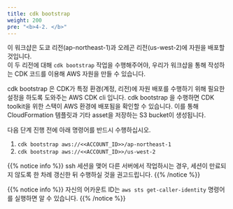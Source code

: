 ```yaml
---
title: cdk bootstrap
weight: 200
pre: "<b>4-2. </b>"
---
```


이 워크샵은 도쿄 리전(ap-northeast-1)과 오레곤 리전(us-west-2)에 자원을 배포할 것입니다.  
이 두 리전에 대해 `cdk bootstrap` 작업을 수행해주어야, 우리가 워크샵을 통해 작성하는 CDK 코드를 이용해 AWS 자원을 만들 수 있습니다.

cdk bootstrap 은 CDK가 특정 환경(계정, 리전)에 자원 배포를 수행하기 위해 필요한 설정을 하도록 도와주는 AWS CDK cli 입니다. cdk bootstrap 을 수행하면 CDK toolkit을 위한 스택이 AWS 환경에 배포됨을 확인할 수 있습니다. 이를 통해 CloudFormation 템플릿과 기타 asset을 저장하는 S3 bucket이 생성됩니다.

다음 단계 진행 전에 아래 명령어를 반드시 수행하십시오.  


1. `cdk bootstrap aws://<<ACCOUNT_ID>>/ap-northeast-1`
2. `cdk bootstrap aws://<<ACCOUNT_ID>>/us-west-2`

{{% notice info %}} 
ssh 세션을 맺어 다른 서버에서 작업하시는 경우, 세션이 만료되지 않도록 한 차례 갱신한 뒤 수행하실 것을 권고드립니다. 
{{% /notice %}}

{{% notice info %}}
자신의 어카운트 ID는 `aws sts get-caller-identity` 명령어를 실행하면 알 수 있습니다.
{{% /notice %}}
